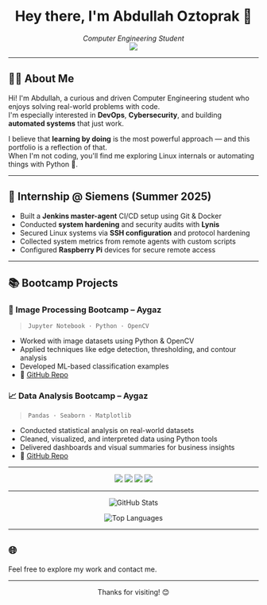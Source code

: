 <h1 align="center">Hey there, I'm Abdullah Oztoprak 👋</h1>

<p align="center">
  <em>Computer Engineering Student</em><br>
  <a href="https://www.linkedin.com/in/AbdullahÖztoprak" target="_blank">
    <img src="https://img.shields.io/badge/LinkedIn-Abdullah%20Oztoprak-blue?logo=linkedin&style=flat-square" />
  </a>
</p>

---

## 👨‍💻 About Me

Hi! I'm Abdullah, a curious and driven Computer Engineering student who enjoys solving real-world problems with code.  
I'm especially interested in **DevOps**, **Cybersecurity**, and building **automated systems** that just work.

I believe that **learning by doing** is the most powerful approach — and this portfolio is a reflection of that.  
When I'm not coding, you'll find me exploring Linux internals or automating things with Python 🐍.

---

## 🏢 Internship @ Siemens (Summer 2025)

- Built a **Jenkins master-agent** CI/CD setup using Git & Docker  
- Conducted **system hardening** and security audits with **Lynis**  
- Secured Linux systems via **SSH configuration** and protocol hardening  
- Collected system metrics from remote agents with custom scripts  
- Configured **Raspberry Pi** devices for secure remote access
  
---

## 📚 Bootcamp Projects

### 🧠 Image Processing Bootcamp – Aygaz
> `Jupyter Notebook · Python · OpenCV`

- Worked with image datasets using Python & OpenCV  
- Applied techniques like edge detection, thresholding, and contour analysis  
- Developed ML-based classification examples  
- 🔗 [GitHub Repo](https://github.com/AbdullahOztoprak/Image-Processing-Project)

### 📈 Data Analysis Bootcamp – Aygaz
> `Pandas · Seaborn · Matplotlib`

- Conducted statistical analysis on real-world datasets  
- Cleaned, visualized, and interpreted data using Python tools  
- Delivered dashboards and visual summaries for business insights  
- 🔗 [GitHub Repo](https://github.com/AbdullahOztoprak/Aygaz-Veri-Analiz-Bootcamp)

---

<p align="center">
  <img src="https://img.shields.io/badge/Python-3776AB?style=flat&logo=python&logoColor=white" />
  <img src="https://img.shields.io/badge/Docker-2496ED?style=flat&logo=docker&logoColor=white" />
  <img src="https://img.shields.io/badge/Jenkins-D24939?style=flat&logo=jenkins&logoColor=white" />
  <img src="https://img.shields.io/badge/Linux-FCC624?style=flat&logo=linux&logoColor=black" />
</p>

---

<p align="center">
  <img src="https://github-readme-stats.vercel.app/api?username=AbdullahOztoprak&show_icons=true&theme=dark" alt="GitHub Stats" />
</p>
<p align="center">
  <img src="https://github-readme-stats.vercel.app/api/top-langs/?username=AbdullahOztoprak&layout=compact&theme=dark" alt="Top Languages" />
</p>

---

## 🌐 

Feel free to explore my work and contact me.

---

<!-- Footer Note -->
<p align="center">
  Thanks for visiting! 😊
</p>
